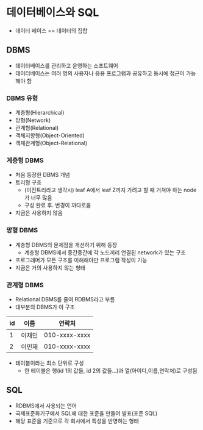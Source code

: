 # 데이터베이스와 SQL

- 데이터 베이스 == 데이터의 집합

## DBMS

- 데이터베이스를 관리하고 운영하는 소프트웨어
- 데이터베이스는 여러 명의 사용자나 응용 프로그램과 공유하고 동시에 접근이 가능해야 함

### DBMS 유형

- 계층형(Hierarchical)
- 망형(Network)
- 관계형(Relational)
- 객체지향형(Object-Oriented)
- 객체관계형(Object-Relational)



### 계층형 DBMS

- 처음 등장한 DBMS 개념
- 트리형 구조 
  - (이진트리라고 생각시) leaf A에서 leaf Z까지 가려고 할 때 거쳐야 하는 node가 너무 많음
  - 구성 완료 후. 변경이 까다로움
- 지금은 사용하지 않음



### 망형 DBMS

- 계층형 DBMS의 문제점을 개선하기 위해 등장
  - 계층형 DBMS에서 중간중간에 각 노드끼리 연결된 network가 있는 구조
- 프로그래머가 모든 구조를 이해해야만 프로그램 작성이 가능
- 지금은 거의 사용하지 않는 형태



### 관계형 DBMS

- Relational DBMS를 줄여 RDBMS라고 부름
- 대부분의 DBMS가 이 구조

| id   | 이름   | 연락처        |
| ---- | ------ | ------------- |
| 1    | 이재민 | 010-xxxx-xxxx |
| 2    | 이민재 | 010-xxxx-xxxx |

- 테이블이라는 최소 단위로 구성
  - 한 테이블은 행(id 1의 값들, id 2의 값들...)과 열(아이디,이름,연락처)로 구성됨

## SQL

- RDBMS에서 사용되는 언어
- 국제표준화기구에서 SQL에 대한 표준을 만들어 발표(표준 SQL)
- 해당 표준을 기준으로 각 회사에서 특성을 반영하는 형태